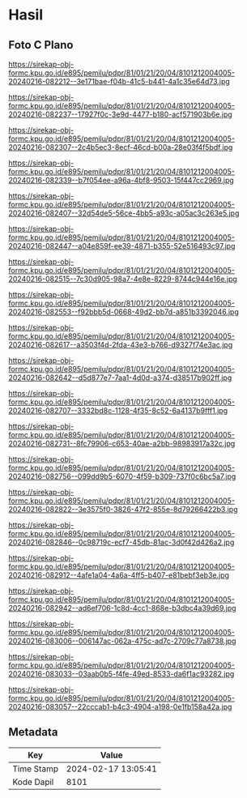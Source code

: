 # Hasil

## Foto C Plano

https://sirekap-obj-formc.kpu.go.id/e895/pemilu/pdpr/81/01/21/20/04/8101212004005-20240216-082212--3e171bae-f04b-41c5-b441-4a1c35e64d73.jpg

https://sirekap-obj-formc.kpu.go.id/e895/pemilu/pdpr/81/01/21/20/04/8101212004005-20240216-082237--17927f0c-3e9d-4477-b180-acf571903b6e.jpg

https://sirekap-obj-formc.kpu.go.id/e895/pemilu/pdpr/81/01/21/20/04/8101212004005-20240216-082307--2c4b5ec3-8ecf-46cd-b00a-28e03f4f5bdf.jpg

https://sirekap-obj-formc.kpu.go.id/e895/pemilu/pdpr/81/01/21/20/04/8101212004005-20240216-082339--b7f054ee-a96a-4bf8-9503-15f447cc2969.jpg

https://sirekap-obj-formc.kpu.go.id/e895/pemilu/pdpr/81/01/21/20/04/8101212004005-20240216-082407--32d54de5-56ce-4bb5-a93c-a05ac3c263e5.jpg

https://sirekap-obj-formc.kpu.go.id/e895/pemilu/pdpr/81/01/21/20/04/8101212004005-20240216-082447--a04e859f-ee39-4871-b355-52e516493c97.jpg

https://sirekap-obj-formc.kpu.go.id/e895/pemilu/pdpr/81/01/21/20/04/8101212004005-20240216-082515--7c30d905-98a7-4e8e-8229-8744c944e16e.jpg

https://sirekap-obj-formc.kpu.go.id/e895/pemilu/pdpr/81/01/21/20/04/8101212004005-20240216-082553--f92bbb5d-0668-49d2-bb7d-a851b3392046.jpg

https://sirekap-obj-formc.kpu.go.id/e895/pemilu/pdpr/81/01/21/20/04/8101212004005-20240216-082617--a3503f4d-2fda-43e3-b766-d9327f74e3ac.jpg

https://sirekap-obj-formc.kpu.go.id/e895/pemilu/pdpr/81/01/21/20/04/8101212004005-20240216-082642--d5d877e7-7aa1-4d0d-a374-d38517b902ff.jpg

https://sirekap-obj-formc.kpu.go.id/e895/pemilu/pdpr/81/01/21/20/04/8101212004005-20240216-082707--3332bd8c-1128-4f35-8c52-6a4137b9fff1.jpg

https://sirekap-obj-formc.kpu.go.id/e895/pemilu/pdpr/81/01/21/20/04/8101212004005-20240216-082731--8fc79906-c653-40ae-a2bb-98983917a32c.jpg

https://sirekap-obj-formc.kpu.go.id/e895/pemilu/pdpr/81/01/21/20/04/8101212004005-20240216-082756--099dd9b5-6070-4f59-b309-737f0c6bc5a7.jpg

https://sirekap-obj-formc.kpu.go.id/e895/pemilu/pdpr/81/01/21/20/04/8101212004005-20240216-082822--3e3575f0-3826-47f2-855e-8d79266422b3.jpg

https://sirekap-obj-formc.kpu.go.id/e895/pemilu/pdpr/81/01/21/20/04/8101212004005-20240216-082846--0c98719c-ecf7-45db-81ac-3d0f42d426a2.jpg

https://sirekap-obj-formc.kpu.go.id/e895/pemilu/pdpr/81/01/21/20/04/8101212004005-20240216-082912--4afe1a04-4a6a-4ff5-b407-e81bebf3eb3e.jpg

https://sirekap-obj-formc.kpu.go.id/e895/pemilu/pdpr/81/01/21/20/04/8101212004005-20240216-082942--ad6ef706-1c8d-4cc1-868e-b3dbc4a39d69.jpg

https://sirekap-obj-formc.kpu.go.id/e895/pemilu/pdpr/81/01/21/20/04/8101212004005-20240216-083006--006147ac-062a-475c-ad7c-2709c77a8738.jpg

https://sirekap-obj-formc.kpu.go.id/e895/pemilu/pdpr/81/01/21/20/04/8101212004005-20240216-083033--03aab0b5-f4fe-49ed-8533-da6f1ac93282.jpg

https://sirekap-obj-formc.kpu.go.id/e895/pemilu/pdpr/81/01/21/20/04/8101212004005-20240216-083057--22cccab1-b4c3-4904-a198-0e1fb158a42a.jpg


## Metadata

| Key        | Value               |
| ---------- | ------------------- |
| Time Stamp | 2024-02-17 13:05:41 |
| Kode Dapil | 8101                |



